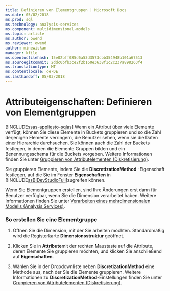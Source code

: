 ```yaml
---
title: Definieren von Elementgruppen | Microsoft Docs
ms.date: 05/02/2018
ms.prod: sql
ms.technology: analysis-services
ms.component: multidimensional-models
ms.topic: article
ms.author: owend
ms.reviewer: owend
author: minewiskan
manager: kfile
ms.openlocfilehash: 15e02bff085d6a53d3573cbb354948b101a67513
ms.sourcegitcommit: 2ddc0bfb3ce2f2b160e3638f1c2c237a898263f4
ms.translationtype: MT
ms.contentlocale: de-DE
ms.lasthandoff: 05/03/2018
---
```

# <a name="attribute-properties---define-member-groups"></a>Attributeigenschaften: Definieren von Elementgruppen
[!INCLUDE[ssas-appliesto-sqlas](../../includes/ssas-appliesto-sqlas.md)]
  Wenn ein Attribut über viele Elemente verfügt, können Sie diese Elemente in Buckets gruppieren und so die Zahl derjenigen Elemente verringern, die Benutzer sehen, wenn sie die Daten einer Hierarchie durchsuchen. Sie können auch die Zahl der Buckets festlegen, in denen die Elemente Gruppen bilden und ein Benennungsschema für die Buckets vorgeben. Weitere Informationen finden Sie unter [Gruppieren von Attributelementen &#40;Diskretisierung&#41;](../../analysis-services/multidimensional-models/attribute-properties-group-attribute-members.md).  
  
 Sie gruppieren Elemente, indem Sie die **DiscretizationMethod** -Eigenschaft festlegen, auf die Sie im Fenster **Eigenschaften** in [!INCLUDE[ssBIDevStudioFull](../../includes/ssbidevstudiofull-md.md)]zugreifen können.  
  
 Wenn Sie Elementgruppen erstellen, sind Ihre Änderungen erst dann für Benutzer verfügbar, wenn Sie die Dimension verarbeitet haben. Weitere Informationen finden Sie unter [Verarbeiten eines mehrdimensionalen Modells &#40;Analysis Services&#41;](../../analysis-services/multidimensional-models/processing-a-multidimensional-model-analysis-services.md).  
  
### <a name="to-create-member-groups"></a>So erstellen Sie eine Elementgruppe  
  
1.  Öffnen Sie die Dimension, mit der Sie arbeiten möchten. Standardmäßig wird die Registerkarte **Dimensionsstruktur** geöffnet.  
  
2.  Klicken Sie in **Attribute**mit der rechten Maustaste auf die Attribute, deren Elemente Sie gruppieren möchten, und klicken Sie anschließend auf **Eigenschaften**.  
  
3.  Wählen Sie in der Dropdownliste neben **DiscretizationMethod** eine Methode aus, nach der Sie die Elemente gruppieren. Weitere Informationen zu **DiscretizationMethod**-Einstellungen finden Sie unter [Gruppieren von Attributelementen &#40;Diskretisierung&#41;](../../analysis-services/multidimensional-models/attribute-properties-group-attribute-members.md).  
  
  
